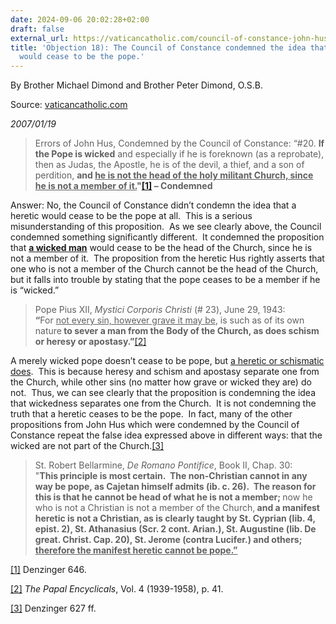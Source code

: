 ```yaml
---
date: 2024-09-06 20:02:28+02:00
draft: false
external_url: https://vaticancatholic.com/council-of-constance-john-hus/
title: 'Objection 18): The Council of Constance condemned the idea that a heretic
  would cease to be the pope.'
---
```




By Brother Michael Dimond and Brother Peter Dimond, O.S.B.

Source: [vaticancatholic.com](https://vaticancatholic.com/council-of-constance-john-hus/)

*2007/01/19*

<blockquote>
<p>Errors of John Hus, Condemned by the Council of Constance: “#20. <strong>If the Pope is wicked</strong> and especially if he is foreknown (as a reprobate), then as Judas, the Apostle, he is of the devil, a thief, and a son of perdition, <strong>and <u>he is not the head of the holy militant Church, since he is not a member of it.</u>"<a href="#_edn1" name="_ednref1">[1]</a> – Condemned</strong></p>
</blockquote>
<p>Answer: No, the Council of Constance didn’t condemn the idea that a heretic would cease to be the pope at all.&nbsp; This is a serious misunderstanding of this proposition.&nbsp; As we see clearly above, the Council condemned something significantly different.&nbsp; It condemned the proposition that <strong><u>a wicked man</u></strong> would cease to be the head of the Church, since he is not a member of it.&nbsp; The proposition from the heretic Hus rightly asserts that one who is not a member of the Church cannot be the head of the Church, but it falls into trouble by stating that the pope ceases to be a member if he is “wicked.”</p>
<blockquote>
<p>Pope Pius XII, <em>Mystici Corporis Christi</em> (# 23), June 29, 1943:<br><strong>“</strong>For <u>not every sin, however grave it may be</u>, is such as of its own nature<strong> to sever a man from the Body of the Church, as does schism or heresy or apostasy.”</strong><a href="#_edn2" name="_ednref2">[2]</a></p>
</blockquote>
<p>A merely wicked pope doesn’t cease to be pope, but <u>a heretic or schismatic does</u>.&nbsp; This is because heresy and schism and apostasy separate one from the Church, while other sins (no matter how grave or wicked they are) do not.&nbsp; Thus, we can see clearly that the proposition is condemning the idea that wickedness separates one from the Church.&nbsp; It is not condemning the truth that a heretic ceases to be the pope.&nbsp; In fact, many of the other propositions from John Hus which were condemned by the Council of Constance repeat the false idea expressed above in different ways: that the wicked are not part of the Church.<a href="#_edn3" name="_ednref3">[3]</a></p>
<blockquote>
<p>St. Robert Bellarmine, <em>De Romano Pontifice</em>, Book II, Chap. 30: <br>"<strong>This principle is most certain.&nbsp; The non-Christian cannot in any way be pope, as Cajetan himself admits (ib. c. 26).&nbsp; The reason for this is that he cannot be head of what he is not a member; </strong>now he who is not a Christian is not a member of the Church,<strong> and a manifest heretic is not a Christian, as is clearly taught by St. Cyprian (lib. 4, epist. 2), St. Athanasius (Scr. 2 cont. Arian.), St. Augustine (lib. De great. Christ. Cap. 20), St. Jerome (contra Lucifer.) and others; <u>therefore the manifest heretic cannot be pope.”</u></strong></p>
</blockquote>

<div>
<p><a href="#_ednref1" name="_edn1">[1]</a> Denzinger 646.</p>
</div>
<div>
<p><a href="#_ednref2" name="_edn2">[2]</a> <em>The Papal Encyclicals</em>, Vol. 4 (1939-1958), p. 41.</p>
</div>
<div>
<p><a href="#_ednref3" name="_edn3">[3]</a> Denzinger 627 ff.</p>
</div>
</div>
